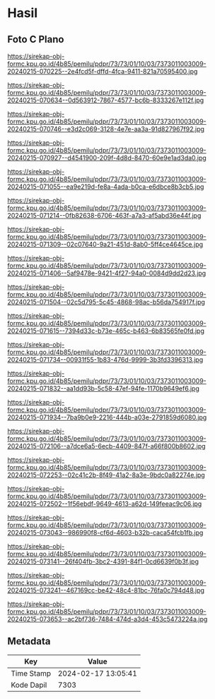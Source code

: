 # Hasil

## Foto C Plano

https://sirekap-obj-formc.kpu.go.id/4b85/pemilu/pdpr/73/73/01/10/03/7373011003009-20240215-070225--2e4fcd5f-dffd-4fca-9411-821a70595400.jpg

https://sirekap-obj-formc.kpu.go.id/4b85/pemilu/pdpr/73/73/01/10/03/7373011003009-20240215-070634--0d563912-7867-4577-bc6b-8333267e112f.jpg

https://sirekap-obj-formc.kpu.go.id/4b85/pemilu/pdpr/73/73/01/10/03/7373011003009-20240215-070746--e3d2c069-3128-4e7e-aa3a-91d827967f92.jpg

https://sirekap-obj-formc.kpu.go.id/4b85/pemilu/pdpr/73/73/01/10/03/7373011003009-20240215-070927--d4541900-209f-4d8d-8470-60e9e1ad3da0.jpg

https://sirekap-obj-formc.kpu.go.id/4b85/pemilu/pdpr/73/73/01/10/03/7373011003009-20240215-071055--ea9e219d-fe8a-4ada-b0ca-e6dbce8b3cb5.jpg

https://sirekap-obj-formc.kpu.go.id/4b85/pemilu/pdpr/73/73/01/10/03/7373011003009-20240215-071214--0fb82638-6706-463f-a7a3-af5abd36e44f.jpg

https://sirekap-obj-formc.kpu.go.id/4b85/pemilu/pdpr/73/73/01/10/03/7373011003009-20240215-071309--02c07640-9a21-451d-8ab0-5ff4ce4645ce.jpg

https://sirekap-obj-formc.kpu.go.id/4b85/pemilu/pdpr/73/73/01/10/03/7373011003009-20240215-071406--5af9478e-9421-4f27-94a0-0084d9dd2d23.jpg

https://sirekap-obj-formc.kpu.go.id/4b85/pemilu/pdpr/73/73/01/10/03/7373011003009-20240215-071504--02c5d795-5c45-4868-98ac-b56da754917f.jpg

https://sirekap-obj-formc.kpu.go.id/4b85/pemilu/pdpr/73/73/01/10/03/7373011003009-20240215-071615--7394d33c-b73e-465c-b463-6b83565fe0fd.jpg

https://sirekap-obj-formc.kpu.go.id/4b85/pemilu/pdpr/73/73/01/10/03/7373011003009-20240215-071734--00931f55-1b83-476d-9999-3b3fd3396313.jpg

https://sirekap-obj-formc.kpu.go.id/4b85/pemilu/pdpr/73/73/01/10/03/7373011003009-20240215-071832--aa1dd93b-5c58-47ef-94fe-1170b9649ef6.jpg

https://sirekap-obj-formc.kpu.go.id/4b85/pemilu/pdpr/73/73/01/10/03/7373011003009-20240215-071934--7ba9b0e9-2216-444b-a03e-2791859d6080.jpg

https://sirekap-obj-formc.kpu.go.id/4b85/pemilu/pdpr/73/73/01/10/03/7373011003009-20240215-072106--a7dce6a5-6ecb-4409-847f-a66f800b8602.jpg

https://sirekap-obj-formc.kpu.go.id/4b85/pemilu/pdpr/73/73/01/10/03/7373011003009-20240215-072253--02c41c2b-8f49-41a2-8a3e-9bdc0a82274e.jpg

https://sirekap-obj-formc.kpu.go.id/4b85/pemilu/pdpr/73/73/01/10/03/7373011003009-20240215-072502--1f56ebdf-9649-4613-a62d-149feeac9c06.jpg

https://sirekap-obj-formc.kpu.go.id/4b85/pemilu/pdpr/73/73/01/10/03/7373011003009-20240215-073043--986990f8-cf6d-4603-b32b-caca54fcb1fb.jpg

https://sirekap-obj-formc.kpu.go.id/4b85/pemilu/pdpr/73/73/01/10/03/7373011003009-20240215-073141--26f404fb-3bc2-4391-84f1-0cd6639f0b3f.jpg

https://sirekap-obj-formc.kpu.go.id/4b85/pemilu/pdpr/73/73/01/10/03/7373011003009-20240215-073241--467169cc-be42-48c4-81bc-76fa0c794d48.jpg

https://sirekap-obj-formc.kpu.go.id/4b85/pemilu/pdpr/73/73/01/10/03/7373011003009-20240215-073653--ac2bf736-7484-474d-a3d4-453c5473224a.jpg


## Metadata

| Key        | Value               |
| ---------- | ------------------- |
| Time Stamp | 2024-02-17 13:05:41 |
| Kode Dapil | 7303                |



